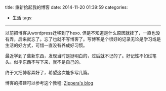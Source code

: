 title: 重新拾起我的博客
date: 2014-11-20 01:39:59
categories:
  - 生活
tags:
---
以前把博客从wordpress迁移到了hexo. 但是不知道是什么原因就挂了，一直也没有弄，后来就忘了。忘了也就不写博客了。写博客是个很好的记录无论是学习或是生活的好方式，可惜一直没有养成好习惯。

最近学到了些新东西，发现当时是挺明白的，过后就不记的了。好记性不如烂笔头。似乎东西不写下来，就不是自己的。

终于又把博客弄好了，希望这次能多写几篇。

博客的搭建可以参考这个教程: [Zippera's blog](http://zipperary.com/categories/hexo/)

